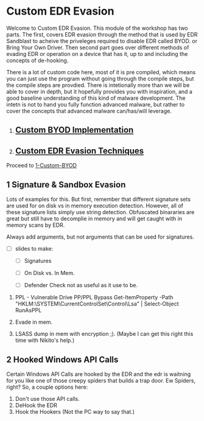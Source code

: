 # Custom EDR Evasion

Welcome to Custom EDR Evasion. This module of the workshop has two parts. The first, covers EDR evasion through the method that is used by EDR Sandblast to acheive the priveleges required to disable EDR called BYOD. or Bring Your Own Driver.  Then second part goes over different methods of evading EDR or operation on a device that has it, up to and including the concepts of de-hooking.

There is a lot of custom code here, most of it is pre compiled, which means you can just use the program without going through the compile steps, but the compile steps are provdied.  There is intetionally more than we will be able to cover in depth, but it hopefully provides you with inspiration, and a good baseline understanding of this kind of malware development.  The intetn is not to hand you fully function advanced malware, but rather to cover the concepts that advanced malware can/has/will leverage. 

1. ## [Custom BYOD Implementation](./1-Custom-BYOD/README.md)
2. ## [Custom EDR Evasion Techniques](./2-Custom-API/README.md)

Proceed to [1-Custom-BYOD](./1-Custom-BYOD/README.md)







## 1 Signature & Sandbox Evasion
Lots of examples for this. But first, remember that different signature sets are used for on disk vs in memory execution detection.  However, all of these signature lists simply use string detection. Obfuscated binararies are great but still have to decomplie in memory and will get caught with in memory scans by EDR.

Always add arguments, but not arguments that can be used for signatures.

- [ ] slides to make:
    - [ ] Signatures
    - [ ] On Disk vs. In Mem.
    - [ ] Defender Check not as useful as it use to be.


1. PPL - Vulnerable Drive PP/PPL Bypass
Get-ItemProperty -Path "HKLM:\SYSTEM\CurrentControlSet\Control\Lsa" | Select-Object RunAsPPL

2. Evade in mem.
3. LSASS dump in mem with encryption ;). (Maybe I can get this right this time with Nikito's help.)


## 2 Hooked Windows API Calls
Certain Windows API Calls are hooked by the EDR and the edr is waitning for you like one of those creepy spiders that builds a trap door.  Ew Spiders, right? So, a couple options here:

1. Don't use those API calls.
2. DeHook the EDR
3. Hook the Hookers (Not the PC way to say that.)





